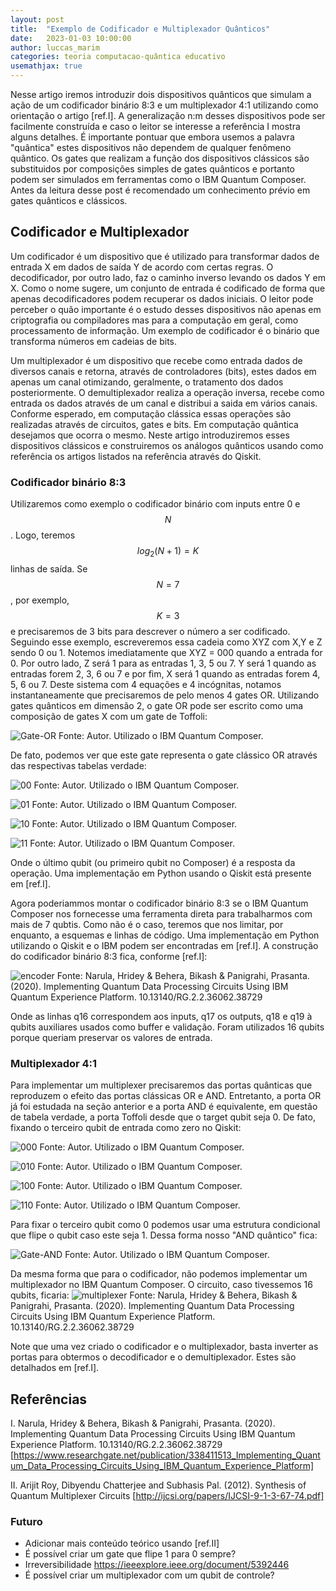 ```yaml
---
layout: post
title:  "Exemplo de Codificador e Multiplexador Quânticos"
date:   2023-01-03 10:00:00
author: luccas_marim
categories: teoria computacao-quântica educativo
usemathjax: true
---
```


Nesse artigo iremos introduzir dois dispositivos quânticos que simulam a ação de um codificador binário 8:3 e um multiplexador 4:1 utilizando como orientação o artigo [ref.I]. A generalização n:m desses dispositivos pode ser facilmente construída e caso o leitor se interesse a referência I mostra alguns detalhes. 
É importante pontuar que embora usemos a palavra "quântica" estes dispositivos não dependem de qualquer fenômeno quântico. Os gates que realizam a função dos dispositivos clássicos são substituidos por composições simples de gates quânticos e portanto podem ser simulados em ferramentas como o IBM Quantum Composer.
Antes da leitura desse post é recomendado um conhecimento prévio em gates quânticos e clássicos.

## Codificador e Multiplexador
Um codificador é um dispositivo que é utilizado para transformar dados de entrada X em dados de saída Y de acordo com certas regras. O decodificador, por outro lado, faz o caminho inverso levando os dados Y em X. Como o nome sugere, um conjunto de entrada é codificado de forma que apenas decodificadores podem recuperar os dados iniciais. O leitor pode perceber o quão importante é o estudo desses dispositivos não apenas em criptografia ou compiladores mas para a computação em geral, como processamento de informação. Um exemplo de codificador é o binário que transforma números em cadeias de bits.

Um multiplexador é um dispositivo que recebe como entrada dados de diversos canais e retorna, através de controladores (bits), estes dados em apenas um canal otimizando, geralmente, o tratamento dos dados posteriormente. O demultiplexador realiza a operação inversa, recebe como entrada os dados através de um canal e distribui a saida em vários canais.
Conforme esperado, em computação clássica essas operações são realizadas através de circuitos, gates e bits. Em computação quântica desejamos que ocorra o mesmo. Neste artigo introduziremos esses dispositivos clássicos e construiremos os análogos quânticos usando como referência os artigos listados na referência através do Qiskit.

### Codificador binário 8:3

Utilizaremos como exemplo o codificador binário com inputs entre 0 e $$ N $$. Logo, teremos $$ log_2 (N+1) = K $$ linhas de saída. Se $$ N = 7 $$, por exemplo, $$ K = 3 $$ e precisaremos de 3 bits para descrever o número a ser codificado. Seguindo esse exemplo, escreveremos essa cadeia como XYZ com X,Y e Z sendo 0 ou 1.
Notemos imediatamente que XYZ = 000 quando a entrada for 0. Por outro lado, Z será 1 para as entradas 1, 3, 5 ou 7. Y será 1 quando as entradas forem 2, 3, 6 ou 7 e por fim, X será 1 quando as entradas forem 4, 5, 6 ou 7. Deste sistema com 4 equações e 4 incógnitas, notamos instantaneamente que precisaremos de pelo menos 4 gates OR.
Utilizando gates quânticos em dimensão 2, o gate OR pode ser escrito como uma composição de gates X com um gate de Toffoli:

![Gate-OR](/assets/images/encoders-multiplexers/gate_or.png)
Fonte: Autor. Utilizado o IBM Quantum Composer.

De fato, podemos ver que este gate representa o gate clássico OR através das respectivas tabelas verdade:

![00](/assets/images/encoders-multiplexers/00.png)
Fonte: Autor. Utilizado o IBM Quantum Composer.

![01](/assets/images/encoders-multiplexers/01.png)
Fonte: Autor. Utilizado o IBM Quantum Composer.

![10](/assets/images/encoders-multiplexers/10.png)
Fonte: Autor. Utilizado o IBM Quantum Composer.

![11](/assets/images/encoders-multiplexers/11.png)
Fonte: Autor. Utilizado o IBM Quantum Composer.

Onde o último qubit (ou primeiro qubit no Composer) é a resposta da operação. Uma implementação em Python usando o Qiskit está presente em [ref.I].

Agora poderiammos montar o codificador binário 8:3 se o IBM Quantum Composer nos fornecesse uma ferramenta direta para trabalharmos com mais de 7 qubtis. Como não é o caso, teremos que nos limitar, por enquanto, a esquemas e linhas de código. Uma implementação em Python utilizando o Qiskit e o IBM podem ser encontradas em [ref.I]. A construção do codificador binário 8:3 fica, conforme [ref.I]:

![encoder](/assets/images/encoders-multiplexers/encoderfinal.png)
Fonte: Narula, Hridey & Behera, Bikash & Panigrahi, Prasanta. (2020). Implementing Quantum Data Processing Circuits Using IBM Quantum Experience Platform. 10.13140/RG.2.2.36062.38729

Onde as linhas q16 correspondem aos inputs, q17 os outputs, q18 e q19 à qubits auxiliares usados como buffer e validação. Foram utilizados 16 qubits porque queriam preservar os valores de entrada.

### Multiplexador 4:1

Para implementar um multiplexer precisaremos das portas quânticas que reproduzem o efeito das portas clássicas OR e AND. Entretanto, a porta OR já foi estudada na seção anterior e a porta AND é equivalente, em questão de tabela verdade, a porta Toffoli desde que o target qubit seja 0. De fato, fixando o terceiro qubit de entrada como zero no Qiskit:

![000](/assets/images/encoders-multiplexers/000.png)
Fonte: Autor. Utilizado o IBM Quantum Composer.

![010](/assets/images/encoders-multiplexers/010.png)
Fonte: Autor. Utilizado o IBM Quantum Composer.

![100](/assets/images/encoders-multiplexers/100.png)
Fonte: Autor. Utilizado o IBM Quantum Composer.

![110](/assets/images/encoders-multiplexers/110.png)
Fonte: Autor. Utilizado o IBM Quantum Composer.

Para fixar o terceiro qubit como 0 podemos usar uma estrutura condicional que flipe o qubit caso este seja 1. Dessa forma nosso "AND quântico" fica:

![Gate-AND](/assets/images/encoders-multiplexers/quantum_and.png)
Fonte: Autor. Utilizado o IBM Quantum Composer.

Da mesma forma que para o codificador, não podemos implementar um multiplexador no IBM Quantum Composer. O circuito, caso tivessemos 16 qubits, ficaria:
![multiplexer](/assets/images/encoders-multiplexers/mux.png)
Fonte: Narula, Hridey & Behera, Bikash & Panigrahi, Prasanta. (2020). Implementing Quantum Data Processing Circuits Using IBM Quantum Experience Platform. 10.13140/RG.2.2.36062.38729

Note que uma vez criado o codificador e o multiplexador, basta inverter as portas para obtermos o decodificador e o demultiplexador. Estes são detalhados em [ref.I].

## Referências
I. Narula, Hridey & Behera, Bikash & Panigrahi, Prasanta. (2020). Implementing Quantum Data Processing Circuits Using IBM Quantum Experience Platform. 10.13140/RG.2.2.36062.38729 [https://www.researchgate.net/publication/338411513_Implementing_Quantum_Data_Processing_Circuits_Using_IBM_Quantum_Experience_Platform]


II. Arijit Roy, Dibyendu Chatterjee and Subhasis Pal. (2012). Synthesis of Quantum Multiplexer Circuits [http://ijcsi.org/papers/IJCSI-9-1-3-67-74.pdf]



### Futuro
* Adicionar mais conteúdo teórico usando [ref.II]
* É possível criar um gate que flipe 1 para 0 sempre? 
* Irreversibilidade https://ieeexplore.ieee.org/document/5392446
* É possível criar um multiplexador com um qubit de controle?


